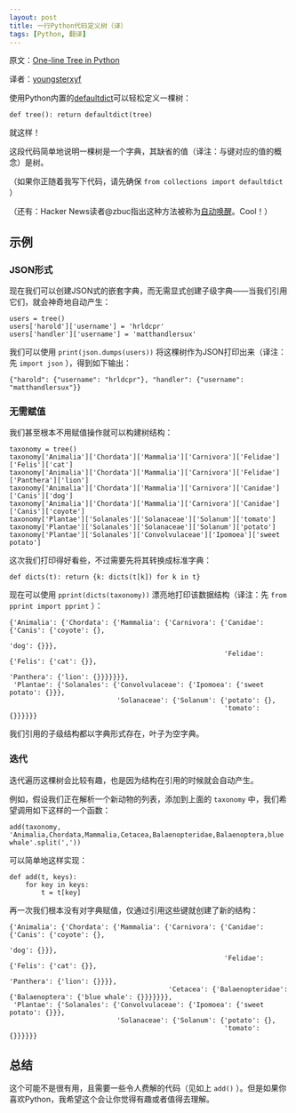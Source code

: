 ```yaml
---
layout: post
title: 一行Python代码定义树（译）
tags: [Python, 翻译]
---
```


原文：[One-line Tree in Python](https://gist.github.com/2012250)

译者：[youngsterxyf](https://github.com/youngsterxyf)

使用Python内置的[defaultdict](http://docs.python.org/2/library/collections.html#collections.defaultdict)可以轻松定义一棵树：

	def tree(): return defaultdict(tree)

就这样！

这段代码简单地说明一棵树是一个字典，其缺省的值（译注：与键对应的值的概念）是树。

（如果你正随着我写下代码，请先确保 `from collections import defaultdict` ）

（还有：Hacker News读者@zbuc指出这种方法被称为[自动唤醒](https://en.wikipedia.org/wiki/Autovivification)。Cool！）

## 示例
### JSON形式

现在我们可以创建JSON式的嵌套字典，而无需显式创建子级字典——当我们引用它们，就会神奇地自动产生：

	users = tree()
	users['harold']['username'] = 'hrldcpr'
	users['handler']['username'] = 'matthandlersux'

我们可以使用 `print(json.dumps(users))` 将这棵树作为JSON打印出来（译注：先 `import json` ），得到如下输出：

	{"harold": {"username": "hrldcpr"}, "handler": {"username": "matthandlersux"}}

### 无需赋值

我们甚至根本不用赋值操作就可以构建树结构：

	taxonomy = tree()
	taxonomy['Animalia']['Chordata']['Mammalia']['Carnivora']['Felidae']['Felis']['cat']
	taxonomy['Animalia']['Chordata']['Mammalia']['Carnivora']['Felidae']['Panthera']['lion']
	taxonomy['Animalia']['Chordata']['Mammalia']['Carnivora']['Canidae']['Canis']['dog']
	taxonomy['Animalia']['Chordata']['Mammalia']['Carnivora']['Canidae']['Canis']['coyote']
	taxonomy['Plantae']['Solanales']['Solanaceae']['Solanum']['tomato']
	taxonomy['Plantae']['Solanales']['Solanaceae']['Solanum']['potato']
	taxonomy['Plantae']['Solanales']['Convolvulaceae']['Ipomoea']['sweet potato']

这次我们打印得好看些，不过需要先将其转换成标准字典：

	def dicts(t): return {k: dicts(t[k]) for k in t}

现在可以使用 `pprint(dicts(taxonomy))` 漂亮地打印该数据结构（译注：先 `from pprint import pprint` ）：

	{'Animalia': {'Chordata': {'Mammalia': {'Carnivora': {'Canidae': {'Canis': {'coyote': {},
                                                                                'dog': {}}},
                                                          'Felidae': {'Felis': {'cat': {}},
                                                                      'Panthera': {'lion': {}}}}}}},
     'Plantae': {'Solanales': {'Convolvulaceae': {'Ipomoea': {'sweet potato': {}}},
                               'Solanaceae': {'Solanum': {'potato': {},
                                                          'tomato': {}}}}}}

我们引用的子级结构都以字典形式存在，叶子为空字典。

### 迭代

迭代遍历这棵树会比较有趣，也是因为结构在引用的时候就会自动产生。

例如，假设我们正在解析一个新动物的列表，添加到上面的 `taxonomy` 中，我们希望调用如下这样的一个函数：

	add(taxonomy, 'Animalia,Chordata,Mammalia,Cetacea,Balaenopteridae,Balaenoptera,blue whale'.split(','))

可以简单地这样实现：

	def add(t, keys):
		for key in keys:
			t = t[key]

再一次我们根本没有对字典赋值，仅通过引用这些键就创建了新的结构：

	{'Animalia': {'Chordata': {'Mammalia': {'Carnivora': {'Canidae': {'Canis': {'coyote': {},
                                                                                'dog': {}}},
                                                          'Felidae': {'Felis': {'cat': {}},
                                                                      'Panthera': {'lion': {}}}},
                                            'Cetacea': {'Balaenopteridae': {'Balaenoptera': {'blue whale': {}}}}}}},
     'Plantae': {'Solanales': {'Convolvulaceae': {'Ipomoea': {'sweet potato': {}}},
                               'Solanaceae': {'Solanum': {'potato': {},
                                                          'tomato': {}}}}}}

## 总结

这个可能不是很有用，且需要一些令人费解的代码（见如上 `add()` ）。但是如果你喜欢Python，我希望这个会让你觉得有趣或者值得去理解。
